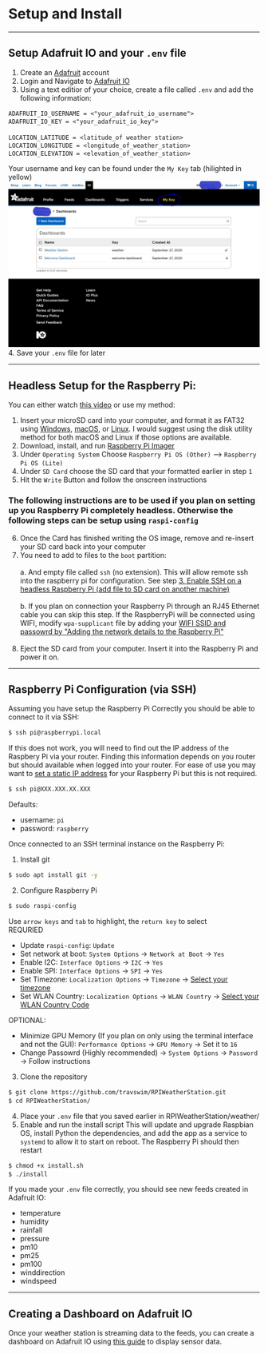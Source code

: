 # Setup and Install
---
## Setup Adafruit IO and your `.env` file
1. Create an [Adafruit](https://www.adafruit.com/) account
2. Login and Navigate to [Adafruit IO](https://io.adafruit.com/)
3. Using a text editior of your choice, create a file called `.env` and add the following information:
```
ADAFRUIT_IO_USERNAME = <"your_adafruit_io_username">
ADAFRUIT_IO_KEY = <"your_adafruit_io_key">

LOCATION_LATITUDE = <latitude_of weather station>
LOCATION_LONGITUDE = <longitude_of_weather_station>
LOCATION_ELEVATION = <elevation_of_weather_station>
```
Your username and key can be found under the `My Key` tab (hilighted in yellow)</br>
![Weather Station](images/adafruit_io.jpg)
</br>
4. Save your `.env` file for later

---
## Headless Setup for the Raspberry Pi:
You can either watch [this video](https://www.youtube.com/watch?v=dhY8m_Eg5iU) or use my method:

1. Insert your microSD card into your computer, and format it as FAT32 using [Windows](https://www.diskinternals.com/partition-recovery/format-sd-card-fat32-windows-10/), [macOS](https://www.easeus.com/mac-file-recovery/format-usb-flash-drive-to-fat32-on-mac.html), or [Linux](https://linuxhint.com/format_usb_drive_linux/). I would suggest using the disk utility method for both macOS and Linux if those options are available.
2. Download, install, and run [Raspberry Pi Imager](https://www.raspberrypi.org/downloads/) 
3. Under `Operating System` Choose `Raspberry Pi OS (Other)` --> `Raspberry Pi OS (Lite)`
4. Under `SD Card` choose the SD card that your formatted earlier in step `1`
5. Hit the `Write` Button and follow the onscreen instructions </br>
### The following instructions are to be used if you plan on setting up you Raspberry Pi completely headless. Otherwise the following steps can be setup using `raspi-config`
6. Once the Card has finished writing the OS image, remove and re-insert your SD card back into your computer
7. You need to add to files to the `boot` partition:</br></br>
    a. And empty file called `ssh` (no extension). This will allow remote ssh into the raspberry pi for configuration. See step [3. Enable SSH on a headless Raspberry Pi (add file to SD card on another machine)](https://www.raspberrypi.org/documentation/remote-access/ssh/)</br></br>
    b. If you plan on connection your Raspberry Pi through an RJ45 Ethernet cable you can skip this step. If the RaspberryPi will be connected using WIFI, modify `wpa-supplicant` file by adding your [WIFI SSID and passowrd by "Adding the network details to the Raspberry Pi"](https://www.raspberrypi.org/documentation/configuration/wireless/wireless-cli.md)</br></br>
8. Eject the SD card from your computer. Insert it into the Raspberry Pi and power it on.

---
## Raspberry Pi Configuration (via SSH)
Assuming you have setup the Raspberry Pi Correctly you should be able to connect to it via SSH:
```bash
$ ssh pi@raspberrypi.local
```
If this does not work, you will need to find out the IP address of the Raspbery Pi via your router. Finding this information depends on you router but should available when logged into your router. For ease of use you may want to [set a static IP address](https://pimylifeup.com/raspberry-pi-static-ip-address/) for your Raspberry Pi but this is not required.
```bash
$ ssh pi@XXX.XXX.XX.XXX
```
Defaults:
- username: `pi`
- password: `raspberry`

Once connected to an SSH terminal instance on the Raspberry Pi:


1. Install git
```bash
$ sudo apt install git -y
```
2. Configure Raspberry Pi

```bash
$ sudo raspi-config
```
Use `arrow keys` and `tab` to highlight, the `return key` to select</br>
REQURIED
- Update `raspi-config`: `Update`
- Set network at boot: `System Options` -> `Network at Boot` -> `Yes`
- Enable I2C: `Interface Options` -> `I2C` -> `Yes`
- Enable SPI: `Interface Options` -> `SPI` -> `Yes`
- Set Timezone: `Localization Options` -> `Timezone` -> [Select your timezone](https://www.timeanddate.com/time/map/)
- Set WLAN Country: `Localization Options` -> `WLAN Country` -> [Select your WLAN Country Code](https://www.arubanetworks.com/techdocs/InstantWenger_Mobile/Advanced/Content/Instant%20User%20Guide%20-%20volumes/Country_Codes_List.htm)


OPTIONAL:
- Minimize GPU Memory (If you plan on only using the terminal interface and not the GUI): `Performance Options` -> `GPU Memory` -> Set it to `16`
- Change Passowrd (Highly recommended) -> `System Options` -> `Password` -> Follow instructions

3. Clone the repository
```bash
$ git clone https://github.com/travswim/RPIWeatherStation.git
$ cd RPIWeatherStation/
```
4. Place your `.env` file that you saved earlier in RPIWeatherStation/weather/
5. Enable and run the install script
This will update and upgrade Raspbian OS, install Python the dependencies, and add the app as a service to `systemd` to allow it to start on reboot. The Raspberry Pi should then restart
```bash
$ chmod +x install.sh
$ ./install
```
If you made your `.env` file correctly, you should see new feeds created in Adafruit IO:
- temperature
- humidity
- rainfall
- pressure
- pm10
- pm25
- pm100
- winddirection
- windspeed
---
## Creating a Dashboard on Adafruit IO

Once your weather station is streaming data to the feeds, you can create a dashboard on Adafruit IO using [this guide](https://learn.adafruit.com/adafruit-io-basics-dashboards) to display sensor data.